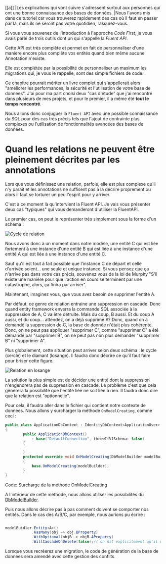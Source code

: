[[a]]
|Les explications qui vont suivre s'adressent surtout aux personnes qui ont une bonne connaissance des bases de données.
|Nous l'avons mis dans ce tutoriel car vous trouverez rapidement des cas où il faut en passer par là, mais ils ne seront pas votre quotidien, rassurez-vous.

Si vous vous souvenez de l'introduction à l'approche *Code First*, je vous avais parlé de trois outils dont un qui s'appelle la *Fluent API*.

Cette API est très complète et permet en fait de personnaliser d'une manière encore plus complète vos entités quand bien même aucune Annotation n'existe.

Elle est complétée par la possibilité de personnaliser un maximum les migrations qui, je vous le rappelle, sont des simple fichiers de code.

Ce chapitre pourrait mériter un livre complet qui s'appellerait alors "améliorer les performances, la sécurité et l'utilisation de votre base de données". J'ai pour ma part choisi deux "cas d'étude" que j'ai rencontré dans plusieurs de mes projets, et pour le premier, il a même été **tout le temps rencontré**.

Nous allons donc conjuguer la `Fluent API` avec une possible connaissance du SQL pour des cas très précis tels que l'ajout de contrainte plus complexes ou l'utilisation de fonctionnalités avancées des bases de données.

# Quand les relations ne peuvent être pleinement décrites par les annotations

Lors que vous définissez une relation, parfois, elle est plus complexe qu'il n'y parait et les annotations ne suffisent pas à la décrire proprement ou alors il faut se torturer un peu l'esprit pour y arriver.

C'est à ce moment là qu'intervient la Fluent API. Je vais vous présenter deux cas "typiques" qui vous demanderont d'utiliser la FluentAPI.

Le premier cas, on peut le représenter très simplement sous la forme d'un schéma :

![Cycle de relation](http://zestedesavoir.com/media/galleries/304/2a5da711-aaf9-4d20-a0f5-7348bd879132.png.960x960_q85.jpg)

Nous avons donc à un moment dans notre modèle, une entité C qui est liée fortement à une instance d'une entité B qui est liée à une instance d'une entité A qui est liée à une instance d'une entité C.

Sauf qu'il est tout à fait possible que l'instance C de départ et celle d'arrivée soient... une seule et unique instance. Si vous pensez que ça n'arrive pas dans votre cas précis, souvenez vous de la loi de Murphy "S'il existe une manière pour que l'action en cours se terminent par une catastrophe, alors, ça finira par arriver".

Maintenant, imaginez vous, que vous avez besoin de supprimer l'entité A.

Par défaut, ce genre de relation entraine une suppression en cascade. Donc quand entity framework enverra la commande SQL associée à la suppression de A, C va être détruite. Mais du coup, B aussi. Et du coup A aussi, et du coup... attendez, on a déjà supprimé A? Donc, quand on a demandé la suppression de C, la base de donnée n'était plus cohérente. Donc, on ne peut pas appliquer "supprimer C", comme "supprimer C" a été demandé par "supprimer B", on ne peut pas non plus demander "supprimer B" ni "supprimer A".

Plus globalement, cette situation peut arriver selon deux schéma : le cycle (cercle) et le diamant (losange). Il faudra donc décrire ce qu'il faut faire pour briser cette figure.

![Relation en losange](http://zestedesavoir.com/media/galleries/304/1638bc6d-c528-4306-ba96-4ddc8767d725.png.960x960_q85.jpg)

La solution la plus simple est de décider une entité dont la suppression n'engendrera pas de suppression en cascade. Le problème c'est que cela génèrera la possibilité que l'entité liée ne soit liée à rien. Il faudra donc dire que la relation est "optionnelle".

Pour cela, il faudra aller dans le fichier qui contient notre contexte de données. Nous allons y surcharger la méthode `OnModelCreating`, comme ceci :

```csharp
public class ApplicationDbContext : IdentityDbContext<ApplicationUser>
{
        public ApplicationDbContext()
            : base("DefaultConnection", throwIfV1Schema: false)
        {

        }
        protected override void OnModelCreating(DbModelBuilder modelBuilder)
        {
            base.OnModelCreating(modelBuilder);
        }
}
```
Code: Surcharge de la méthode OnModelCreating

A l'intérieur de cette méthode, nous allons utiliser les possibilités du [DbModelBuilder](https://msdn.microsoft.com/fr-fr/library/system.data.entity.dbmodelbuilder%28v=vs.113%29.aspx).

Puis nous allons décrire pas à pas comment doivent se comporter nos entités. Dans le cas des A/B/C, par exemple, nous aurions pu écrire :

```csharp

modelBuidler.Entity<A>()
            .HasMany(obj => obj.BProperty)
            .WithOptional(objB -> objB.AProperty)
            .WillCascadeOnDelete(false);// on dit explicitement qu'il n'y a pas de suppression en cascade
```

Lorsque vous recréerez une migration, le code de génération de la base de données sera amendé avec cette gestion des conflits.
